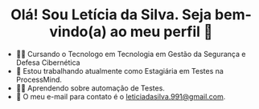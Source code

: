 <h1 align="center">Olá!  Sou Letícia da Silva. Seja bem-vindo(a) ao meu perfil 👋 </h1>

- 👩‍🎓 Cursando o Tecnologo em Tecnologia em Gestão da Segurança e Defesa Cibernética
- 💼 Estou trabalhando atualmente como Estagiária em Testes na ProcessMind.
- 👩‍💻 Aprendendo sobre automação de Testes.
- 💬 O meu e-mail para contato é o leticiadasilva.991@gmail.com.
